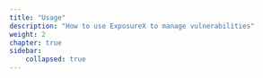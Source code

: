 ```yaml
---
title: "Usage"
description: "How to use ExposureX to manage vulnerabilities"
weight: 2
chapter: true
sidebar:
    collapsed: true
---
```

